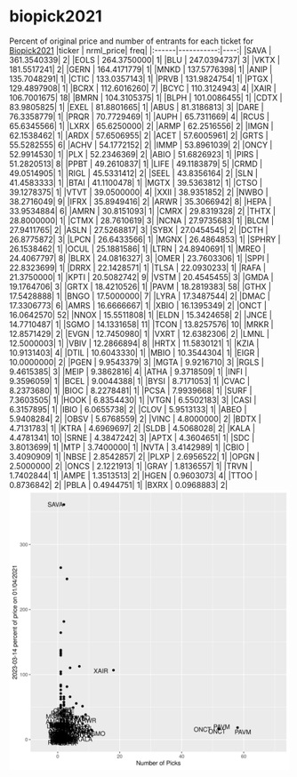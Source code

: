 # biopick2021
Percent of original price and number of entrants for each ticket for [Biopick2021](https://twitter.com/hashtag/Biopick2021)
|ticker |  nrml_price| freq|
|:------|-----------:|----:|
|SAVA   | 361.3540339|    2|
|EOLS   | 264.3750000|    1|
|BLU    | 247.0394737|    3|
|VKTX   | 181.5517241|    2|
|GERN   | 164.4171779|    1|
|MNKD   | 137.5776398|    1|
|ANIP   | 135.7048291|    1|
|CTIC   | 133.0357143|    1|
|PRVB   | 131.9824754|    1|
|PTGX   | 129.4897908|    1|
|BCRX   | 112.6016260|    7|
|BCYC   | 110.3124943|    4|
|XAIR   | 106.7001675|   18|
|BMRN   | 104.3105375|    1|
|BLPH   | 101.0086455|    1|
|CDTX   |  83.9805825|    1|
|EXEL   |  81.8801665|    1|
|ABUS   |  81.3186813|    3|
|DARE   |  76.3358779|    1|
|PRQR   |  70.7729469|    1|
|AUPH   |  65.7311669|    4|
|RCUS   |  65.6345566|    1|
|LXRX   |  65.6250000|    2|
|ARMP   |  62.2516556|    2|
|IMGN   |  62.1538462|    1|
|ARDX   |  57.6506955|    2|
|ACET   |  57.6005961|    2|
|GRTS   |  55.5282555|    6|
|ACHV   |  54.1772152|    2|
|IMMP   |  53.8961039|    2|
|ONCY   |  52.9914530|    1|
|PLX    |  52.2346369|    2|
|ABIO   |  51.6826923|    1|
|PIRS   |  51.2820513|    8|
|PPBT   |  49.2610837|    1|
|LIFE   |  49.1183879|    5|
|CRMD   |  49.0514905|    1|
|RIGL   |  45.5331412|    2|
|SEEL   |  43.8356164|    2|
|SLN    |  41.4583333|    1|
|BTAI   |  41.1100478|    1|
|MGTX   |  39.5363812|    1|
|CTSO   |  39.1278375|    1|
|VTVT   |  39.0500000|    4|
|XXII   |  38.9351852|    2|
|NWBO   |  38.2716049|    9|
|IFRX   |  35.8949416|    2|
|ARWR   |  35.3066942|    8|
|HEPA   |  33.9534884|    6|
|AMRN   |  30.8151093|    1|
|CMRX   |  29.8319328|    2|
|THTX   |  28.8000000|    1|
|CTMX   |  28.7610619|    3|
|NCNA   |  27.9735683|    1|
|BLCM   |  27.9411765|    2|
|ASLN   |  27.5268817|    3|
|SYBX   |  27.0454545|    2|
|DCTH   |  26.8775872|    3|
|LPCN   |  26.6433566|    1|
|MGNX   |  26.4864853|    1|
|SPHRY  |  26.1538462|    1|
|OCUL   |  25.1881586|    1|
|LTRN   |  24.8940691|    1|
|MREO   |  24.4067797|    8|
|BLRX   |  24.0816327|    3|
|OMER   |  23.7603306|    1|
|SPPI   |  22.8323699|    1|
|DRRX   |  22.1428571|    1|
|TLSA   |  22.0930233|    1|
|RAFA   |  21.3750000|    1|
|KPTI   |  20.5082742|    9|
|VSTM   |  20.4545455|    3|
|GMDA   |  19.1764706|    3|
|GRTX   |  18.4210526|    1|
|PAVM   |  18.2819383|   58|
|GTHX   |  17.5428888|    1|
|BNGO   |  17.5000000|    7|
|LYRA   |  17.3487544|    2|
|DMAC   |  17.3306773|    6|
|AMRS   |  16.6666667|    1|
|XBIO   |  16.1395349|    2|
|ONCT   |  16.0642570|   52|
|NNOX   |  15.5511808|    1|
|ELDN   |  15.3424658|    2|
|JNCE   |  14.7710487|    1|
|SGMO   |  14.1331658|   11|
|TCON   |  13.8257576|   10|
|MRKR   |  12.8571429|    2|
|EVGN   |  12.7450980|    1|
|VXRT   |  12.6382306|    2|
|LMNL   |  12.5000003|    1|
|VBIV   |  12.2866894|    8|
|HRTX   |  11.5830121|    1|
|KZIA   |  10.9131403|    4|
|DTIL   |  10.6043330|    1|
|MBIO   |  10.3544304|    1|
|EIGR   |  10.0000000|    2|
|PGEN   |   9.9543379|    3|
|MGTA   |   9.9216710|    3|
|RGLS   |   9.4615385|    3|
|MEIP   |   9.3862816|    4|
|ATHA   |   9.3718509|    1|
|INFI   |   9.3596059|    1|
|BCEL   |   9.0044388|    1|
|BYSI   |   8.7171053|    1|
|CVAC   |   8.2373680|    1|
|BIOC   |   8.2278481|    1|
|PCSA   |   7.9939668|    1|
|SURF   |   7.3603505|    1|
|HOOK   |   6.8354430|    1|
|VTGN   |   6.5502183|    3|
|CASI   |   6.3157895|    1|
|IBIO   |   6.0655738|    2|
|CLOV   |   5.9513133|    1|
|ABEO   |   5.9408284|    2|
|OBSV   |   5.6768559|    2|
|VINC   |   4.8000000|    2|
|BDTX   |   4.7131783|    1|
|KTRA   |   4.6969697|    2|
|SLDB   |   4.5068028|    2|
|KALA   |   4.4781341|   10|
|SRNE   |   4.3847242|    3|
|APTX   |   4.3604651|    1|
|SDC    |   3.8013699|    1|
|MTP    |   3.7400000|    1|
|NVTA   |   3.4142989|    1|
|CBIO   |   3.4090909|    1|
|NBSE   |   2.8542857|    2|
|PLXP   |   2.6956522|    1|
|OPGN   |   2.5000000|    2|
|ONCS   |   2.1221913|    1|
|GRAY   |   1.8136557|    1|
|TRVN   |   1.7402844|    1|
|AMPE   |   1.3513513|    2|
|HGEN   |   0.9603073|    4|
|TTOO   |   0.8736842|    2|
|PBLA   |   0.4944751|    1|
|BXRX   |   0.0968883|    2|
![retvspicks](biopicks.png?raw=true)
